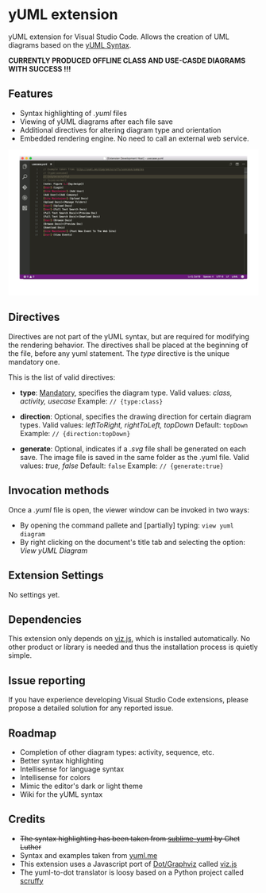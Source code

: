 # yUML extension
yUML extension for Visual Studio Code. Allows the creation of UML diagrams based on the [yUML Syntax](http://yuml.me/).

**CURRENTLY PRODUCED OFFLINE CLASS AND USE-CASDE DIAGRAMS WITH SUCCESS !!!**

## Features
* Syntax highlighting of *.yuml* files
* Viewing of yUML diagrams after each file save
* Additional directives for altering diagram type and orientation
* Embedded rendering engine. No need to call an external web service.

![yUML extension screenshots](images/vscode-yuml.gif)

## Directives
Directives are not part of the yUML syntax, but are required for modifying the rendering behavior.
The directives shall be placed at the beginning of the file, before any yuml statement.
The *type* directive is the unique mandatory one.

This is the list of valid directives:

+ **type**: <u>Mandatory</u>, specifies the diagram type.
  Valid values: *class, activity, usecase*
  Example: `// {type:class}`

+ **direction**: Optional, specifies the drawing direction for certain diagram types.
  Valid values: *leftToRight, rightToLeft, topDown*
  Default: `topDown`
  Example: `// {direction:topDown}`

+ **generate**: Optional, indicates if a *.svg* file shall be generated on each save. The image file is saved in the same folder as the .yuml file.
  Valid values: *true, false*
  Default: `false`
  Example: `// {generate:true}`

## Invocation methods
Once a *.yuml* file is open, the viewer window can be invoked in two ways:
* By opening the command pallete and [partially] typing: `view yuml diagram`
* By right clicking on the document's title tab and selecting the option: *View yUML Diagram*

## Extension Settings
No settings yet.

## Dependencies
This extension only depends on [viz.js](https://github.com/mdaines/viz.js), which is installed automatically.
No other product or library is needed and thus the installation process is quietly simple.

## Issue reporting
If you have experience developing Visual Studio Code extensions, please propose a detailed solution for any reported issue.

## Roadmap
* Completion of other diagram types: activity, sequence, etc.
* Better syntax highlighting
* Intellisense for language syntax
* Intellisense for colors
* Mimic the editor's dark or light theme
* Wiki for the yUML syntax

## Credits
* ~~The syntax highlighting has been taken from [sublime-yuml](https://github.com/cluther/sublime-yuml) by Chet Luther~~
* Syntax and examples taken from [yuml.me](http://yuml.me/diagram/scruffy/class/samples)
* This extension uses a Javascript port of [Dot/Graphviz](http://www.graphviz.org/) called [viz.js](https://github.com/mdaines/viz.js)
* The yuml-to-dot translator is loosy based on a Python project called [scruffy](https://github.com/aivarsk/scruffy)
